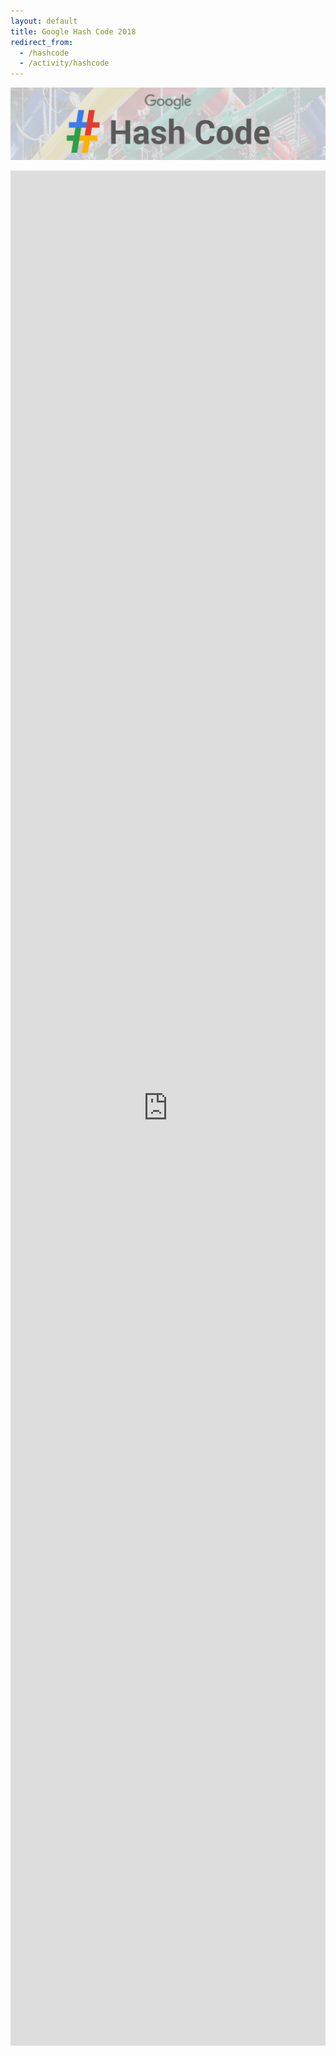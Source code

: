 ```yaml
---
layout: default
title: Google Hash Code 2018
redirect_from:
  - /hashcode
  - /activity/hashcode
---
```


<img class="img-responsive center-block"
     src="/assets/activities/hashcode/google_hashcode_1.png" />
<br>


<style>.embed-container { position: relative; padding-bottom: 56.25%; height: 3000px; max-width: 100%; } .embed-container iframe, .embed-container object, .embed-container embed { position: absolute; top: 0; left: 0; width: 100%; height: 3000px; }</style><div class='embed-container'>    <iframe src='https://docs.google.com/forms/d/e/1FAIpQLSdrQvpLymoahPqPjDRbk5-iFPHGFZXrSpGt1p709kkXA3L54Q/viewform?embedded=true' height='3000px' frameborder='0' marginheight='0' marginwidth='0'>Loading...</iframe></div>
